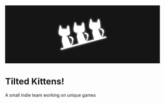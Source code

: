 ![Logo](https://raw.githubusercontent.com/TiltedKittens/TiltedKittens.github.io/main/Resources/Images/TK_GHBanner_1920.png)

# Tilted Kittens!
A small indie team working on unique games
